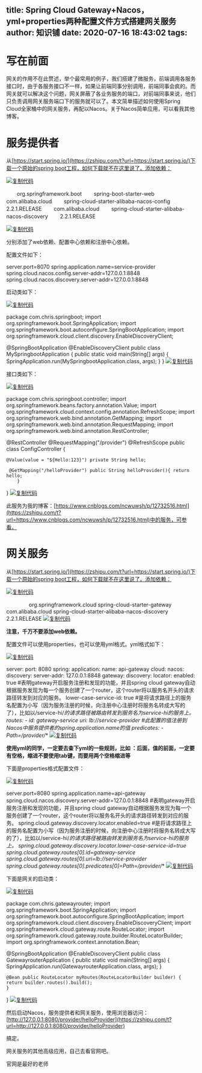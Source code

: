 
title: Spring Cloud Gateway+Nacos，yml+properties两种配置文件方式搭建网关服务
author: 知识铺
date: 2020-07-16 18:43:02
tags:
---
 # 写在前面

网关的作用不在此赘述，举个最常用的例子，我们搭建了微服务，前端调用各服务接口时，由于各服务接口不一样，如果让前端同事分别调用，前端同事会疯的。而网关就可以解决这个问题，网关屏蔽了各业务服务的端口，对前端同事来说，他们只负责调用网关服务端口下的服务就可以了。本文简单描述如何使用Spring Cloud全家桶中的网关服务，再配以Nacos。关于Nacos简单应用，可以看我其他博客。

# 服务提供者

从[https://start.spring.io/](https://zshipu.com/t?url=https://start.spring.io/)下载一个原始的spring boot工程，如何下载就不在这里说了。添加依赖：

 [![复制代码](//common.cnblogs.com/images/copycode.gif)](https://zshipu.com/t?url=javascript:void(0); "复制代码")

<dependency>
　　<groupId>org.springframework.boot</groupId>
　　<artifactId>spring-boot-starter-web</artifactId>
</dependency>
<dependency>
　　<groupId>com.alibaba.cloud</groupId>
　　<artifactId>spring-cloud-starter-alibaba-nacos-config</artifactId>
　　<version>2.2.1.RELEASE</version>
</dependency>
<dependency>
　　<groupId>com.alibaba.cloud</groupId>
　　<artifactId>spring-cloud-starter-alibaba-nacos-discovery</artifactId>
　　<version>2.2.1.RELEASE</version>
</dependency>

 [![复制代码](//common.cnblogs.com/images/copycode.gif)](https://zshipu.com/t?url=javascript:void(0); "复制代码")

分别添加了web依赖、配置中心依赖和注册中心依赖。

配置文件如下：

 server.port=8070
spring.application.name=service-provider
spring.cloud.nacos.config.server-addr=127.0.0.1:8848
spring.cloud.nacos.discovery.server-addr=127.0.0.1:8848

启动类如下：

 [![复制代码](//common.cnblogs.com/images/copycode.gif)](https://zshipu.com/t?url=javascript:void(0); "复制代码")

package com.chris.springboot; import org.springframework.boot.SpringApplication; import org.springframework.boot.autoconfigure.SpringBootApplication; import org.springframework.cloud.client.discovery.EnableDiscoveryClient;

@SpringBootApplication
@EnableDiscoveryClient public class MySpringbootApplication { public static void main(String[] args) {
        SpringApplication.run(MySpringbootApplication.class, args);
    }
}
 [![复制代码](//common.cnblogs.com/images/copycode.gif)](https://zshipu.com/t?url=javascript:void(0); "复制代码")

接口类如下：

 [![复制代码](//common.cnblogs.com/images/copycode.gif)](https://zshipu.com/t?url=javascript:void(0); "复制代码")

package com.chris.springboot.controller; import org.springframework.beans.factory.annotation.Value; import org.springframework.cloud.context.config.annotation.RefreshScope; import org.springframework.web.bind.annotation.GetMapping; import org.springframework.web.bind.annotation.RequestMapping; import org.springframework.web.bind.annotation.RestController;

@RestController
@RequestMapping("/provider")
@RefreshScope public class ConfigController {

    @Value(value = "${Hello:123}") private String hello;

     @GetMapping("/helloProvider") public String helloProvider(){ return hello;
        }
}
 [![复制代码](//common.cnblogs.com/images/copycode.gif)](https://zshipu.com/t?url=javascript:void(0); "复制代码")

此服务为我的博客：[https://www.cnblogs.com/ncwuwsh/p/12732516.html](https://zshipu.com/t?url=https://www.cnblogs.com/ncwuwsh/p/12732516.html)中的服务，可参看。

# 网关服务

从[https://start.spring.io/](https://zshipu.com/t?url=https://start.spring.io/)下载一个原始的spring boot工程，如何下载就不在这里说了。添加依赖：

 [![复制代码](//common.cnblogs.com/images/copycode.gif)](https://zshipu.com/t?url=javascript:void(0); "复制代码")

　　　　 <dependency>
            <groupId>org.springframework.cloud</groupId>
            <artifactId>spring-cloud-starter-gateway</artifactId>
        </dependency>
        <dependency>
            <groupId>com.alibaba.cloud</groupId>
            <artifactId>spring-cloud-starter-alibaba-nacos-discovery</artifactId>
            <version>2.2.1.RELEASE</version>
        </dependency>
 [![复制代码](//common.cnblogs.com/images/copycode.gif)](https://zshipu.com/t?url=javascript:void(0); "复制代码")

**注意，千万不要添加web依赖。**

配置文件可以使用properties，也可以使用yml格式。yml格式如下：

 [![复制代码](//common.cnblogs.com/images/copycode.gif)](https://zshipu.com/t?url=javascript:void(0); "复制代码")

server:
  port: 8080
spring:
  application:
    name: api-gateway
  cloud:
    nacos: 
      discovery: 
        server-addr: 127.0.0.1:8848
    gateway:
      discovery:
        locator:
          enabled: true #表明gateway开启服务注册和发现的功能，并且spring cloud gateway自动根据服务发现为每一个服务创建了一个router，这个router将以服务名开头的请求路径转发到对应的服务。
          lower-case-service-id: true #是将请求路径上的服务名配置为小写（因为服务注册的时候，向注册中心注册时将服务名转成大写的了），比如以/service-hi/*的请求路径被路由转发到服务名为service-hi的服务上。
      routes:
        - id: gateway-service
          uri: lb://service-provider #此配置的值注册到Nacos中服务提供者的spring.application.name的值
          predicates:
            - Path=/provider/**
 [![复制代码](//common.cnblogs.com/images/copycode.gif)](https://zshipu.com/t?url=javascript:void(0); "复制代码")

**使用yml的同学，一定要去查下yml的一些规则，比如 ：后面，值的前面，一定要有空格，缩进不要使用tab键，而要用两个空格缩进等**

下面是properties格式配置文件：

 [![复制代码](//common.cnblogs.com/images/copycode.gif)](https://zshipu.com/t?url=javascript:void(0); "复制代码")

server.port=8080
spring.application.name=api-gateway
spring.cloud.nacos.discovery.server-addr=127.0.0.1:8848
#表明gateway开启服务注册和发现的功能，并且spring cloud gateway自动根据服务发现为每一个服务创建了一个router，这个router将以服务名开头的请求路径转发到对应的服务。
spring.cloud.gateway.discovery.locator.enabled=true
#是将请求路径上的服务名配置为小写（因为服务注册的时候，向注册中心注册时将服务名转成大写的了），比如以/service-hi/*的请求路径被路由转发到服务名为service-hi的服务上。
spring.cloud.gateway.discovery.locator.lower-case-service-id=true
spring.cloud.gateway.routes[0].id=gateway-service
spring.cloud.gateway.routes[0].uri=lb://service-provider
spring.cloud.gateway.routes[0].predicates[0]=Path=/provider/**
 [![复制代码](//common.cnblogs.com/images/copycode.gif)](https://zshipu.com/t?url=javascript:void(0); "复制代码")

下面是网关的启动类：

 [![复制代码](//common.cnblogs.com/images/copycode.gif)](https://zshipu.com/t?url=javascript:void(0); "复制代码")

package com.chris.gatewayrouter; import org.springframework.boot.SpringApplication; import org.springframework.boot.autoconfigure.SpringBootApplication; import org.springframework.cloud.client.discovery.EnableDiscoveryClient; import org.springframework.cloud.gateway.route.RouteLocator; import org.springframework.cloud.gateway.route.builder.RouteLocatorBuilder; import org.springframework.context.annotation.Bean;

@SpringBootApplication
@EnableDiscoveryClient public class GatewayrouterApplication { public static void main(String[] args) {
        SpringApplication.run(GatewayrouterApplication.class, args);
    }

    @Bean public RouteLocator myRoutes(RouteLocatorBuilder builder) { return builder.routes().build();
    }

}
 [![复制代码](//common.cnblogs.com/images/copycode.gif)](https://zshipu.com/t?url=javascript:void(0); "复制代码")

然后启动Nacos，服务提供者和网关服务，使用浏览器访问：[http://127.0.0.1:8080/provider/helloProvider](https://zshipu.com/t?url=http://127.0.0.1:8080/provider/helloProvider)

搞定。

网关服务的其他高级应用，自己去看官网吧。

官网是最好的老师
